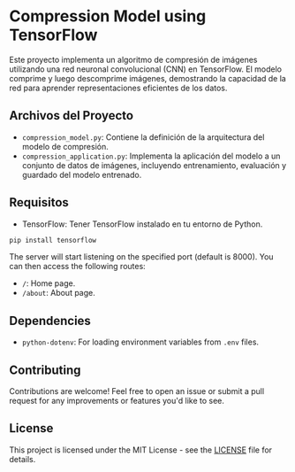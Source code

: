 # Compression Model using TensorFlow

Este proyecto implementa un algoritmo de compresión de imágenes utilizando una red neuronal convolucional (CNN) en TensorFlow. El modelo comprime y luego descomprime imágenes, demostrando la capacidad de la red para aprender representaciones eficientes de los datos.

## Archivos del Proyecto

- `compression_model.py`: Contiene la definición de la arquitectura del modelo de compresión.
- `compression_application.py`: Implementa la aplicación del modelo a un conjunto de datos de imágenes, incluyendo entrenamiento, evaluación y guardado del modelo entrenado.

## Requisitos

- TensorFlow: Tener TensorFlow instalado en tu entorno de Python.

```bash
pip install tensorflow
```

The server will start listening on the specified port (default is 8000). You can then access the following routes:

- `/`: Home page.
- `/about`: About page.

## Dependencies

- `python-dotenv`: For loading environment variables from `.env` files.

## Contributing

Contributions are welcome! Feel free to open an issue or submit a pull request for any improvements or features you'd like to see.

## License

This project is licensed under the MIT License - see the [LICENSE](LICENSE) file for details.


